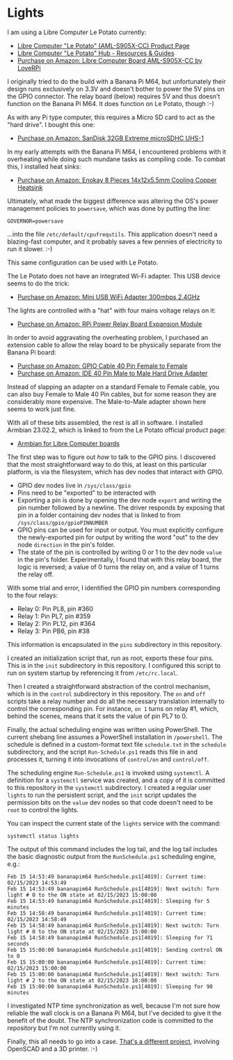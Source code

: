 # Lights

I am using a Libre Computer Le Potato currently:

* [Libre Computer "Le Potato" (AML-S905X-CC) Product Page](https://libre.computer/products/aml-s905x-cc/)
* [Libre Computer "Le Potato" Hub - Resources & Guides](https://hub.libre.computer/t/aml-s905x-cc-le-potato-overview-resources-and-guides/288)
* [Purchase on Amazon: Libre Computer Board AML-S905X-CC by LoveRPi](https://amazon.ca/dp/B074N5B8KZ)

I originally tried to do the build with a Banana Pi M64, but unfortunately their design runs exclusively on 3.3V and doesn't bother to power the 5V pins on the GPIO connector. The relay board (below) requires 5V and thus doesn't function on the Banana Pi M64. It does function on Le Potato, though :-)

As with any Pi type computer, this requires a Micro SD card to act as the "hard drive". I bought this one:

* [Purchase on Amazon: SanDisk 32GB Extreme microSDHC UHS-1](https://amazon.ca/dp/B06XWMQ81P)

In my early attempts with the Banana Pi M64, I encountered problems with it overheating while doing such mundane tasks as compiling code. To combat this, I installed heat sinks:

* [Purchase on Amazon: Enokay 8 Pieces 14x12x5.5mm Cooling Copper Heatsink](https://amazon.ca/dp/B014KKY3KI)

Ultimately, what made the biggest difference was altering the OS's power management policies to `powersave`, which was done by putting the line:

```
GOVERNOR=powersave
```

...into the file `/etc/default/cpufrequtils`. This application doesn't need a blazing-fast computer, and it probably saves a few pennies of electricity to run it slower. :-)

This same configuration can be used with Le Potato.

The Le Potato does not have an integrated Wi-Fi adapter. This USB device seems to do the trick:

* [Purchase on Amazon: Mini USB WiFi Adapter 300mbps 2.4GHz](https://amazon.ca/gp/product/B07FDQ217P)

The lights are controlled with a "hat" with four mains voltage relays on it:

* [Purchase on Amazon: RPi Power Relay Board Expansion Module](https://amazon.ca/dp/B08B681CYD)

In order to avoid aggravating the overheating problem, I purchased an extension cable to allow the relay board to be physically separate from the Banana Pi board:

* [Purchase on Amazon: GPIO Cable 40 Pin Female to Female](https://amazon.ca/dp/B07F128VSW)
* [Purchase on Amazon: IDE 40 Pin Male to Male Hard Drive Adapter](https://amazon.ca/dp/B08XHW7KYC)

Instead of slapping an adapter on a standard Female to Female cable, you can also buy Female to Male 40 Pin cables, but for some reason they are considerably more expensive. The Male-to-Male adapter shown here seems to work just fine.

With all of these bits assembled, the rest is all in software. I installed Armbian 23.02.2, which is linked to from the Le Potato official product page:

* [Armbian for Libre Computer boards](https://www.armbian.com/download/?tx_maker=libre-computer)

The first step was to figure out _how_ to talk to the GPIO pins. I discovered that the most straightforward way to do this, at least on this particular platform, is via the filesystem, which has dev nodes that interact with GPIO.

* GPIO dev nodes live in `/sys/class/gpio`
* Pins need to be "exported" to be interacted with
* Exporting a pin is done by opening the dev node `export` and writing the pin number followed by a newline. The driver responds by exposing that pin in a folder containing dev nodes that is linked to from `/sys/class/gpio/gpioPINNUMBER`
* GPIO pins can be used for input or output. You must explicitly configure the newly-exported pin for output by writing the word "out" to the dev node `direction` in the pin's folder.
* The state of the pin is controlled by writing 0 or 1 to the dev node `value` in the pin's folder. Experimentally, I found that with this relay board, the logic is reversed; a value of 0 turns the relay on, and a value of 1 turns the relay off.

With some trial and error, I identified the GPIO pin numbers corresponding to the four relays:

* Relay 0: Pin PL8, pin #360
* Relay 1: Pin PL7, pin #359
* Relay 2: Pin PL12, pin #364
* Relay 3: Pin PB6, pin #38

This information is encapsulated in the `pins` subdirectory in this repository.

I created an initialization script that, run as root, exports these four pins. This is in the `init` subdirectory in this repository. I configured this script to run on system startup by referencing it from `/etc/rc.local`.

Then I created a straightforward abstraction of the control mechanism, which is in the `control` subdirectory in this repository. The `on` and `off` scripts take a relay number and do all the necessary translation internally to control the corresponding pin. For instance, `on 1` turns on relay #1, which, behind the scenes, means that it sets the value of pin PL7 to 0.

Finally, the actual scheduling engine was written using PowerShell. The current shebang line assumes a PowerShell installation in `/powershell`. The schedule is defined in a custom-format text file `schedule.txt` in the `schedule` subdirectory, and the script `Run-Schedule.ps1` reads this file in and processes it, turning it into invocations of `control/on` and `control/off`.

The scheduling engine `Run-Schedule.ps1` is invoked using `systemctl`. A definition for a `systemctl` service was created, and a copy of it is committed to this repository in the `systemctl` subdirectory. I created a regular user `lights` to run the persistent script, and the `init` script updates the permission bits on the `value` dev nodes so that code doesn't need to be `root` to control the lights.

You can inspect the current state of the `lights` service with the command:

```
systemctl status lights
```

The output of this command includes the log tail, and the log tail includes the basic diagnostic output from the `RunSchedule.ps1` scheduling engine, e.g.:

```
Feb 15 14:53:49 bananapim64 RunSchedule.ps1[4019]: Current time: 02/15/2023 14:53:49
Feb 15 14:53:49 bananapim64 RunSchedule.ps1[4019]: Next switch: Turn light # 0 to the ON state at 02/15/2023 15:00:00
Feb 15 14:53:49 bananapim64 RunSchedule.ps1[4019]: Sleeping for 5 minutes
Feb 15 14:58:49 bananapim64 RunSchedule.ps1[4019]: Current time: 02/15/2023 14:58:49
Feb 15 14:58:49 bananapim64 RunSchedule.ps1[4019]: Next switch: Turn light # 0 to the ON state at 02/15/2023 15:00:00
Feb 15 14:58:49 bananapim64 RunSchedule.ps1[4019]: Sleeping for 71 seconds
Feb 15 15:00:00 bananapim64 RunSchedule.ps1[4019]: Sending control ON to 0
Feb 15 15:00:00 bananapim64 RunSchedule.ps1[4019]: Current time: 02/15/2023 15:00:00
Feb 15 15:00:00 bananapim64 RunSchedule.ps1[4019]: Next switch: Turn light # 2 to the ON state at 02/15/2023 18:00:00
Feb 15 15:00:00 bananapim64 RunSchedule.ps1[4019]: Sleeping for 90 minutes
```

I investigated NTP time synchronization as well, because I'm not sure how reliable the wall clock is on a Banana Pi M64, but I've decided to give it the benefit of the doubt. The NTP synchronization code is committed to the repository but I'm not currently using it.

Finally, this all needs to go into a case. [That's a different project](https://github.com/logiclrd/OpenSCADDesigns/tree/main/Light%20Controller%20Case), involving OpenSCAD and a 3D printer. :-)